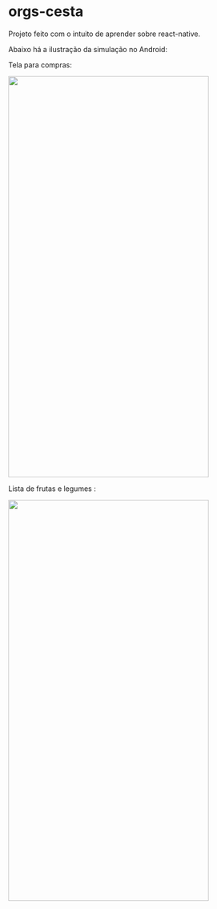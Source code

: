 # orgs-cesta

Projeto feito com o intuito de aprender sobre react-native.

Abaixo há a ilustração da simulação no Android:

Tela para compras:

<img src="https://user-images.githubusercontent.com/71856252/187304512-56b9a296-0f17-4320-82be-665a7d88b2c3.jpeg"  width="400" height="800">

Lista de frutas e legumes : 

<img src="https://user-images.githubusercontent.com/71856252/187304524-9b35ba01-b5aa-40a7-965f-3209c2b95354.jpeg"  width="400" height="800">
